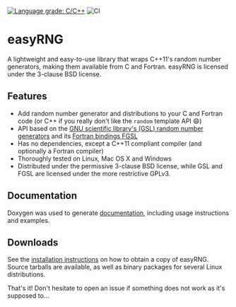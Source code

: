 [![Language grade: C/C++](https://img.shields.io/lgtm/grade/cpp/g/tschoonj/easyRNG.svg?logo=lgtm&logoWidth=18)](https://lgtm.com/projects/g/tschoonj/easyRNG/context:cpp) ![CI](https://github.com/tschoonj/easyRNG/workflows/CI/badge.svg?branch=master&event=push)

# easyRNG

A lightweight and easy-to-use library that wraps C++11's random number generators, making them available from C and Fortran.
easyRNG is licensed under the 3-clause BSD license.

## Features

* Add random number generator and distributions to your C and Fortran code (or C++ if you really don't like the `random` template API :smile:)
* API based on the [GNU scientific library's (GSL) random number generators](https://www.gnu.org/software/gsl/) and its [Fortran bindings FGSL](http://www.lrz.de/services/software/mathematik/gsl/fortran/)
* Has no dependencies, except a C++11 compliant compiler (and optionally a Fortran compiler)
* Thoroughly tested on Linux, Mac OS X and Windows
* Distributed under the permissive 3-clause BSD license, while GSL and FGSL are licensed under the more restrictive GPLv3.

## Documentation

Doxygen was used to generate [documentation](https://tschoonj.github.io/easyRNG), including usage instructions and examples.

## Downloads

See the [installation instructions](https://tschoonj.github.io/easyRNG/installation_instructions.html) on how to obtain a copy of easyRNG. Source tarballs are available, as well as binary packages for several Linux distributions.

That's it! Don't hesitate to open an issue if something does not work as it's supposed to...

